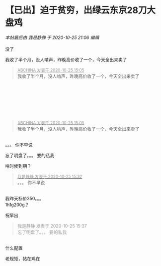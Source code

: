 # 【已出】迫于贫穷，出绿云东京28刀大盘鸡


<i class="pstatus"> 本帖最后由 我是静静 于 2020-10-25 21:06 编辑 </i><br />
<br />
没了

我收了半个月，没人啃声，昨晚高价收了一个，今天全出来卖了

<div class="quote"><blockquote><font size="2"><a href="https://www.hostloc.com/forum.php?mod=redirect&amp;goto=findpost&amp;pid=9349957&amp;ptid=758278" target="_blank"><font color="#999999">ABCHINA 发表于 2020-10-25 15:05</font></a></font><br />
我收了半个月，没人啃声，昨晚高价收了一个，今天全出来卖了</blockquote></div><br />
<br />
<img src="static/image/smiley/default/lol.gif" smilieid="12" border="0" alt="" /><br />
<br />
<br />
 <br />
<br />


<div class="quote"><blockquote><font size="2"><a href="https://www.hostloc.com/forum.php?mod=redirect&amp;goto=findpost&amp;pid=9349957&amp;ptid=758278" target="_blank"><font color="#999999">ABCHINA 发表于 2020-10-25 15:05</font></a></font><br />
我收了半个月，没人啃声，昨晚高价收了一个，今天全出来卖了</blockquote></div><br />
。。。 你不早说

忘了明盘了。。。 要的私我

啥时候到期？

<div class="quote"><blockquote><font size="2"><a href="https://www.hostloc.com/forum.php?mod=redirect&amp;goto=findpost&amp;pid=9350061&amp;ptid=758278" target="_blank"><font color="#999999">我是静静 发表于 2020-10-25 15:32</font></a></font><br />
。。。 你不早说</blockquote></div><br />
我昨天标价350。。。<br />
1h1g200g？

祝早出

<div class="quote"><blockquote><font color="#999999">我是静静 发表于 2020-10-25 15:37</font><br />
<font color="#999999">忘了明盘了。。。 要的私我</font></blockquote></div><br />
什么配置

老规矩，帖在鸡在<img src="static/image/smiley/default/hug.gif" smilieid="13" border="0" alt="" />

